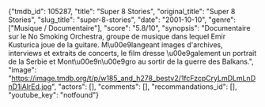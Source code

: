 {"tmdb_id": 105287, "title": "Super 8 Stories", "original_title": "Super 8 Stories", "slug_title": "super-8-stories", "date": "2001-10-10", "genre": ["Musique / Documentaire"], "score": "5.8/10", "synopsis": "Documentaire sur le No Smoking Orchestra, groupe de musique dans lequel Emir Kusturica joue de la guitare. M\u00e9langeant images d'archives, interviews et extraits de concerts, le film dresse \u00e9galement un portrait de la Serbie et Mont\u00e9n\u00e9gro au sortir de la guerre des Balkans.", "image": "https://image.tmdb.org/t/p/w185_and_h278_bestv2/1fcFzcpCryLmDLmLnDnD1iAlrEd.jpg", "actors": [], "comments": [], "recommandations_id": [], "youtube_key": "notfound"}